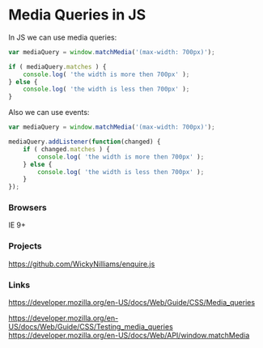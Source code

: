 # Media Queries in JS

In JS we can use media queries:

```js
var mediaQuery = window.matchMedia('(max-width: 700px)');

if ( mediaQuery.matches ) {
    console.log( 'the width is more then 700px' );
} else {
    console.log( 'the width is less then 700px' );
}
```

Also we can use events:

```js
var mediaQuery = window.matchMedia('(max-width: 700px)');

mediaQuery.addListener(function(changed) {
    if ( changed.matches ) {
        console.log( 'the width is more then 700px' );
    } else {
        console.log( 'the width is less then 700px' );
    }
});
```

### Browsers

IE 9+

### Projects

<https://github.com/WickyNilliams/enquire.js>

### Links

<https://developer.mozilla.org/en-US/docs/Web/Guide/CSS/Media_queries>

<https://developer.mozilla.org/en-US/docs/Web/Guide/CSS/Testing_media_queries>
<https://developer.mozilla.org/en-US/docs/Web/API/window.matchMedia>